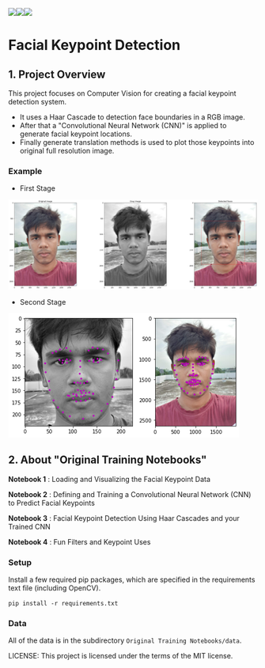 <img src="https://img.shields.io/badge/python%20-%2314354C.svg?&style=for-the-badge&logo=python&logoColor=white"/><img src="https://img.shields.io/badge/PyTorch%20-%23EE4C2C.svg?&style=for-the-badge&logo=PyTorch&logoColor=white" /><img src="https://img.shields.io/badge/node.js%20-%2343853D.svg?&style=for-the-badge&logo=node.js&logoColor=white"/>

# Facial Keypoint Detection

## 1. Project Overview

This project focuses on Computer Vision for creating a facial keypoint detection system. 
* It uses a Haar Cascade to detection face boundaries in a RGB image.
* After that a "Convolutional Neural Network (CNN)" is applied to generate facial keypoint locations. 
* Finally generate translation methods is used to plot those keypoints into original full resolution image.

### Example

* First Stage

<img src="https://github.com/3ZadeSSG/Computer-Vision-Facial-Keypoints-Detection/blob/master/Original%20Training%20Notebooks/images/sample_plot.png">

* Second Stage

<img src="https://github.com/3ZadeSSG/Computer-Vision-Facial-Keypoints-Detection/blob/master/Original%20Training%20Notebooks/images/sample_plot_gray.png"><img src="https://github.com/3ZadeSSG/Computer-Vision-Facial-Keypoints-Detection/blob/master/Original%20Training%20Notebooks/images/sample_plot_rgb.png">


## 2. About "Original Training Notebooks"

__Notebook 1__ : Loading and Visualizing the Facial Keypoint Data

__Notebook 2__ : Defining and Training a Convolutional Neural Network (CNN) to Predict Facial Keypoints

__Notebook 3__ : Facial Keypoint Detection Using Haar Cascades and your Trained CNN

__Notebook 4__ : Fun Filters and Keypoint Uses


### Setup

Install a few required pip packages, which are specified in the requirements text file (including OpenCV).
```
pip install -r requirements.txt
```


### Data

All of the data is in the subdirectory `Original Training Notebooks/data`.


LICENSE: This project is licensed under the terms of the MIT license.
